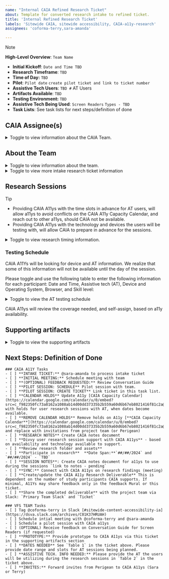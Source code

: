```yaml
---
name: "Internal CAIA Refined Research Ticket"
about: Template for converted research intake to refined ticket.
title: 'Internal Refined Research Ticket'
labels: 'Sitewide CAIA, sitewide accessibility, CAIA-a11y-research'
assignees: 'coforma-terry,sara-amanda'

---
```


> [!NOTE]
> **High-Level Overview**: `Team Name`
> - **Initial Kickoff**: `Date and Time TBD`
> - **Research Timeframe**: `TBD`
> - **Time of Day:** `TBD`
> - **Pilot**:  `Pilot date` `create pilot ticket and link to ticket number`
> - **Assistive Tech Users**: `TBD #` AT Users
> - **Artifacts Available**: `TBD`
> - **Testing Environment:** `TBD`
> - **Assistive Tech Being Used**: `Screen Readers` `Types - TBD`
> - **Task Lists**: See task lists for next steps/definition of done

## CAIA Assignee(s)

<details><summary>Toggle to view information about the CAIA Team.</summary>

- `TBD`
- `TBD`
- `TBD`

</details>

## About the Team

<details><summary>Toggle to view information about the team.</summary>

`MOVE FROM INTAKE TICKET BODY TO COLLAPSED SECTION HERE`

</details>

<details><summary>Toggle to view more intake research ticket information</summary>

`MOVE FROM INTAKE TICKET BODY TO COLLAPSED SECTION HERE`

</details>

## Research Sessions

> [!TIP]
> - Providing CAIA A11ys with the time slots in advance for AT users, will allow a11ys to avoid conflicts on the CAIA A11y Capacity Calendar, and reach out to other a11ys, should CAIA not be available. 
> - Providing CAIA A11ys with the technology and devices the users will be testing with, will allow CAIA to prepare in advance for the sessions. 

<details><summary>Toggle to view research timing information.</summary>

### Timeframe

- **Pilot Session**:`TBD`
- **Timeframe**: `##`/`##`/2024 - `##`/`##`/2024

### Length of sessions

- **Session length:** `pending` minutes
- **Buffer time between sessions:** `pending` minutes
- **Maximum sessions per day:** `pending`

</details>

###  Testing Schedule

CAIA A11Ys will be looking for device and AT information. We realize that some of this information will not be available until the day of the session. 

Please toggle and use the following table to enter the following information for each participant: Date and Time, Assistive tech (AT), Device and Operating System, Browser, and Skill level:


<details><summary>Toggle to view the AT testing schedule</summary>

P# | Date and Time (ET) | AT | Device and OS | Browser | Skill | CAIA A11ys Available
------------------|------------------|--------------|--------------|--------------|--------------|--------------
P# | #/#/24, #:##-#:## #m | VoiceOver, JAWS, etc `TBD` | Mobile or Desktop; Windows, MacOS, iOS, Android, etc. `TBD` | Safari, Chrome, etc. `TBD` | Novice, Intermediate, Advanced `TBD` | `TBD- Based on a11y availability`
P# | #/#/24, #:##-#:## #m | VoiceOver, JAWS, etc `TBD` | Mobile or Desktop; Windows, MacOS, iOS, Android, etc. `TBD` | Safari, Chrome, etc. `TBD` | Novice, Intermediate, Advanced `TBD` | `TBD- Based on a11y availability`
P# | #/#/24, #:##-#:## #m | VoiceOver, JAWS, etc `TBD` | Mobile or Desktop; Windows, MacOS, iOS, Android, etc. `TBD` | Safari, Chrome, etc. `TBD` | Novice, Intermediate, Advanced `TBD` | `TBD- Based on a11y availability`

- **Consideration**: You can also consider asking participants more specific AT and device combinations. 
- **For instance:** TalkBack on Samsung Galaxy 8, or VoiceOver on iPad with magnification.

</details>

CAIA A11ys will review the coverage needed, and self-assign, based on a11y availability.




## Supporting artifacts 

<details><summary>Toggle to view the supporting artifacts</summary>

`MOVE FROM INTAKE TICKET BODY TO COLLAPSED SECTION HERE`


</details>

## Next Steps: Definition of Done

```[tasklist]
### CAIA A11Y Tasks
- [ ] **INTAKE TICKET:** @sara-amanda to process intake ticket
- [ ] **INITIAL MEETING:** Schedule meeting with team
- [ ] **(OPTIONAL) FEEDBACK REQUESTED:** Review Conversation Guide
- [ ] **PILOT SESSION: SCHEDULE** Pilot session with team.
- [ ] **PILOT SESSION: CREATE TICKET** Link ticket in this task list.
- [ ] **CALENDAR HOLDS** Update A11y [CAIA Capacity Calendar](https://calendar.google.com/calendar/u/0/embed?src=c_f982350fc73a8162a1088ab14d00dd37335b2b559a60d6b67eb8021416f81c2a@group.calendar.google.com&ctz=America/Chicago) with holds for user research sessions with AT, when dates become available.
- [ ] **REMOVE CALENDAR HOLDS** Remove holds on A11y [**CAIA Capacity Calendar**](https://calendar.google.com/calendar/u/0/embed?src=c_f982350fc73a8162a1088ab14d00dd37335b2b559a60d6b67eb8021416f81c2a@group.calendar.google.com&ctz=America/Chicago) and replace with invitations from project team (or Perigean)
- [ ] **RESEARCH NOTES** Create CAIA notes document
- [ ] **Divvy user research session support with CAIA A11ys** - based on availability and technology available to support.
- [ ] **Review research folder and assets** 
- [ ] **Participate in research**  **Date Span:**`##/##/2024` and `##/##/2024` - `TBD`
- [ ] **SESSION NOTES**: Create CAIA notes document for a11ys to use during the sessions `link to notes - pending`
- [ ] **SYNC:** Connect with CAIA A11ys on research findings (meeting)
- [ ] **Create/update the CAIA A11y Research Deliverable** This is dependent on the number of study participants CAIA supports. If minimal, A11Ys may share feedback only in the feedback Mural or this ticket.
- [ ] **Share the completed deliverable** with the project team via Slack: `Primary Team Slack` and `Ticket`
```

```[tasklist]
### VFS TEAM Tasks
- [ ] Tag @coforma-terry in Slack [#sitewide-content-accessibility-ia](https://dsva.slack.com/archives/C01K37HRUAH)
- [ ] Schedule intial meeting with @coforma-terry and @sara-amanda
- [ ] Schedule a pilot session with CAIA a11ys
- [ ] (OPTIONAL) Receive feedback on Conversation Guide for Screen Readers (if requested)
- [ ] **PROTOTYPE:** Provide prototype to CAIA A11ys via this ticket in the supporting artifacts section
- [ ] **DATES NEEDED** See `Table 1` in the ticket above. Please provide date range and slots for AT sessions being planned.
- [ ] **ASSISTIVE TECH. INFO NEEDED:** Please provide the AT the users will be utilizing during the research sessions in `Table 2` in the ticket above.
- [ ] **INVITES:** Forward invites from Perigean to CAIA A11ys (Sara or Terry)
```
